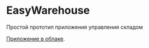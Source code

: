 # EasyWarehouse
Простой прототип приложения управления складом

[Приложение в облаке](https://easywarehouse.azurewebsites.net/).
